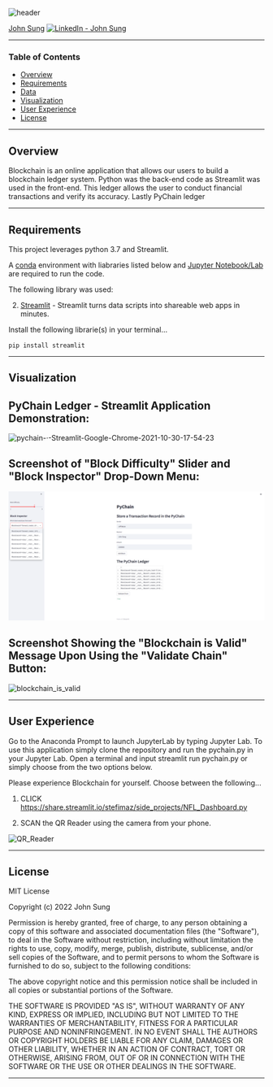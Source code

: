 ![header](https://capsule-render.vercel.app/api?type=waving&color=gradient&width=1000&height=200&section=header&text=Blockchain%20Ledger%20&fontSize=30&fontColor=black)

<!-- header is made with: https://github.com/kyechan99/capsule-render -->

[John Sung](https://linkedin.com/in/john-sung-3675569) [<img src="https://cdn2.auth0.com/docs/media/connections/linkedin.png" alt="LinkedIn -  John Sung" width=15/>](https://linkedin.com/in/john-sung-3675569/)
                                 

---

### Table of Contents

* [Overview](#overview)
* [Requirements](#requirements)
* [Data](#data)
* [Visualization](#visualization)
* [User Experience](#user-experience)
* [License](#license)  

---

## Overview

Blockchain is an online application that allows our users to build a blockchain ledger system. Python was the back-end code as Streamlit was used in the front-end. This ledger allows the user to conduct financial transactions and verify its accuracy. Lastly PyChain ledger

---

## Requirements


This project leverages python 3.7 and Streamlit.

A [conda](https://docs.conda.io/en/latest/) environment with liabraries listed below and [Jupyter Notebook/Lab](https://jupyter.org/) are required to run the code.

The following library was used:

2. [Streamlit](https://streamlit.io/) - Streamlit turns data scripts into shareable web apps in minutes.


Install the following librarie(s) in your terminal...

    pip install streamlit
 
---

## Visualization

## PyChain Ledger - Streamlit Application Demonstration:
![pychain-·-Streamlit-Google-Chrome-2021-10-30-17-54-23](https://user-images.githubusercontent.com/85687829/139569013-6d2cb0ea-4512-40ee-b325-9055eb2fdfb1.gif)

## Screenshot of "Block Difficulty" Slider and "Block Inspector" Drop-Down Menu:
![block_inspector](images/block_inspector.PNG)

## Screenshot Showing the "Blockchain is Valid" Message Upon Using the "Validate Chain" Button:
![blockchain_is_valid](https://user-images.githubusercontent.com/85687829/139568929-d2e61505-252c-4664-95ad-522d08f25e1b.png)

---

## User Experience

Go to the Anaconda Prompt to launch JupyterLab by typing Jupyter Lab. To use this application simply clone the repository and run the pychain.py in your Jupyter Lab. Open a terminal and input streamlit run pychain.py or simply choose from the two options below.


Please experience Blockchain for yourself. Choose between the following... 

1) CLICK https://share.streamlit.io/stefimaz/side_projects/NFL_Dashboard.py 

2) SCAN the QR Reader using the camera from your phone. 

![QR_Reader](images/qr_reader.PNG)


---

## License

MIT License

Copyright (c) 2022 John Sung

Permission is hereby granted, free of charge, to any person obtaining a copy
of this software and associated documentation files (the "Software"), to deal
in the Software without restriction, including without limitation the rights
to use, copy, modify, merge, publish, distribute, sublicense, and/or sell
copies of the Software, and to permit persons to whom the Software is
furnished to do so, subject to the following conditions:

The above copyright notice and this permission notice shall be included in all
copies or substantial portions of the Software.

THE SOFTWARE IS PROVIDED "AS IS", WITHOUT WARRANTY OF ANY KIND, EXPRESS OR
IMPLIED, INCLUDING BUT NOT LIMITED TO THE WARRANTIES OF MERCHANTABILITY,
FITNESS FOR A PARTICULAR PURPOSE AND NONINFRINGEMENT. IN NO EVENT SHALL THE
AUTHORS OR COPYRIGHT HOLDERS BE LIABLE FOR ANY CLAIM, DAMAGES OR OTHER
LIABILITY, WHETHER IN AN ACTION OF CONTRACT, TORT OR OTHERWISE, ARISING FROM,
OUT OF OR IN CONNECTION WITH THE SOFTWARE OR THE USE OR OTHER DEALINGS IN THE
SOFTWARE.

---


